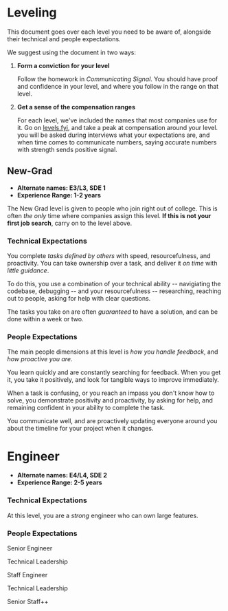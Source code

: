 # Leveling

This document goes over each level you need to be aware of, alongside their technical and people expectations. 

We suggest using the document in two ways: 

1. **Form a conviction for your level**
    
    Follow the homework in *Communicating Signal*. You should have proof and confidence in your level, and where you follow in the range on that level.

2. **Get a sense of the compensation ranges**

    For each level, we've included the names that most companies use for it. Go on [levels.fyi](https://levels.fyi), and take a peak at compensation around your level. you will be asked during interviews what your expectations are, and when time comes to communicate numbers, saying accurate numbers with strength sends positive signal.


## New-Grad 

- **Alternate names: E3/L3, SDE 1**
- **Experience Range: 1-2 years**

The New Grad level is given to people who join right out of college. This is often *the only* time where companies assign this level. **If this is not your first job search**,  carry on to the level above.

### Technical Expectations

You complete *tasks defined by others* with speed, resourcefulness, and proactivity. You can take ownership over a task, and deliver it *on time* with *little guidance*. 

To do this, you use a combination of your technical ability -- navigiating the codebase, debugging -- and your resourcefulness -- researching, reaching out to people, asking for help with clear questions. 

The tasks you take on are often *guaranteed* to have a solution, and can be done within a week or two.

### People Expectations

The main people dimensions at this level is *how you handle feedback*, and *how proactive you are*. 

You learn quickly and are constantly searching for feedback. When you get it, you take it positively, and look for tangible ways to improve immediately.

When a task is confusing, or you reach an impass you don't know how to solve, you demonstrate positivity and proactivity, by asking for help, and remaining confident in your ability to complete the task. 

You communicate well, and are proactively updating everyone around you about the timeline for your project when it changes. 


# Engineer

- **Alternate names: E4/L4, SDE 2**
- **Experience Range: 2-5 years**

### Technical Expectations

At this level, you are a *strong* engineer who can own large features. 

### People Expectations

Senior Engineer

Technical 
Leadership

Staff Engineer

Technical 
Leadership

Senior Staff++

